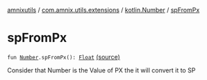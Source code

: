 [amnixutils](../../index.md) / [com.amnix.utils.extensions](../index.md) / [kotlin.Number](index.md) / [spFromPx](./sp-from-px.md)

# spFromPx

`fun `[`Number`](https://kotlinlang.org/api/latest/jvm/stdlib/kotlin/-number/index.html)`.spFromPx(): `[`Float`](https://kotlinlang.org/api/latest/jvm/stdlib/kotlin/-float/index.html) [(source)](https://github.com/AmniX/amnixUtils/tree/master/amnixutils/src/main/java/com/amnix/utils/extensions/NumberExtensions.kt#L15)

Consider that Number is the Value of PX the it will convert it to SP

